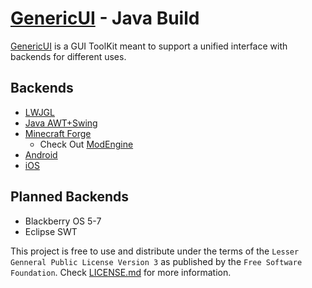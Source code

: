 [GenericUI](http://www.github.com/GenericUI) - Java Build
======================
[GenericUI](http://www.github.com/GenericUI) is a GUI ToolKit meant to support a unified interface with backends for different uses.

Backends
---------------
 - [LWJGL](http://github.com/GenericUI/jgenui-lwjgl)
 - [Java AWT+Swing](http://github.com/GenericUI/jgenui-swing)
 - [Minecraft Forge](http://github.com/GenericUI/jgenui-minecraft)
   - Check Out [ModEngine](http://github.com/ModEngine/jmodengine-minecraft)
 - [Android](http://github.com/GenericUI/jgenui-android)
 - [iOS](http://github.com/GenericUI/jgenui-ios)

Planned Backends
----------------
 - Blackberry OS 5-7
 - Eclipse SWT

This project is free to use and distribute under the terms of the `Lesser Genneral Public License Version 3` as published by the `Free Software Foundation`.
Check [LICENSE.md](LICENSE.md) for more information.

